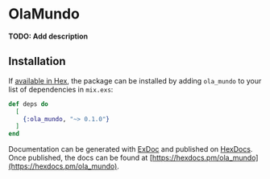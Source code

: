 # OlaMundo

**TODO: Add description**

## Installation

If [available in Hex](https://hex.pm/docs/publish), the package can be installed
by adding `ola_mundo` to your list of dependencies in `mix.exs`:

```elixir
def deps do
  [
    {:ola_mundo, "~> 0.1.0"}
  ]
end
```

Documentation can be generated with [ExDoc](https://github.com/elixir-lang/ex_doc)
and published on [HexDocs](https://hexdocs.pm). Once published, the docs can
be found at [https://hexdocs.pm/ola_mundo](https://hexdocs.pm/ola_mundo).

